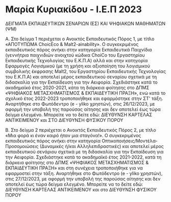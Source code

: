 # Μαρία Κυριακίδου - Ι.Ε.Π 2023
ΔΕΙΓΜΑΤΑ ΕΚΠΑΙΔΕΥΤΙΚΩΝ ΣΕΝΑΡΙΩΝ (ΕΣ) ΚΑΙ ΨΗΦΙΑΚΩΝ ΜΑΘΗΜΑΤΩΝ (ΨΜ)


Α. Στο δείγμα 1 περιέχεται ο Ανοικτός Εκπαιδευτικός Πόρος 1, με τίτλο «ΑΠΟΤΥΠΩΜΑ ChoicEco & Malt2-ainability». Ο συγκεκριμένος εκπαιδευτικός πόρος ανήκει στην κατηγορία Εκπαιδευτικά Παιχνίδια (γεννήτρια παιχνιδιών ανοιχτού κώδικα ChoiCo του Εργαστηρίου Εκπαιδευτικής Τεχνολογίας του Ε.Κ.Π.Α) αλλά και στην κατηγορία Εφαρμογές Λογισμικού (με τη χρήση και αξιοποίηση του λογισμικού συμβολικής έκφρασης Malt2, του Εργαστηρίου Εκπαιδευτικής Τεχνολογίας του Ε.Κ.Π.Α) και αποτελεί μέρος εκπαιδευτικού σεναρίου σχετικά με τη διδασκαλία για την Εκπαίδευση για την Αειφορία. Σχεδιάστηκε κατά το ακαδημαϊκό έτος 2020-2021, κάτα τη διάρκεια φοίτησης στο ΔΠΜΣ «ΨΗΦΙΑΚΟΣ ΜΕΤΑΣΧΗΜΑΤΙΣΜΟΣ & ΕΚΠΑΙΔΕΥΤΙΚΗ ΠΡΑΞΗ», ενώ κατά το σχολικό έτος 2022-2023 τροποποιήθηκε και εφαρμόστηκε στην ΣΤ' τάξη. Αναρτήθηκε στο Φωτόδεντρο (e - yliko χρηστών), στις 26/12/2023, με αφορμή την υποβολή της παρούσας αίτησης και δεν αποτελεί έως τώρα δείγμα ελεγμένο. Μπορείτε να το δείτε εδώ: ΔΙΕΥΘΥΝΣΗ ΚΑΡΤΕΛΑΣ ΑΝΤΙΚΕΙΜΕΝΟΥ [
](http://photodentro.edu.gr/ugc/r/8525/2889) και ΣΤΟ ΔΙΕΥΘΥΝΣΗ ΦΥΣΙΚΟΥ ΠΟΡΟΥ [
](http://photodentro.edu.gr/v/item/ugc/8525/2889)



Β. Στο δείγμα 2 περιέχεται ο Ανοικτός Εκπαιδευτικός Πόρος 2, με τίτλο «Μια φορά κι έναν καιρό ήταν μια σταγόνα!». Ο συγκεκριμένος εκπαιδευτικός πόρος ανήκει στην κατηγορία Οπτικοποιήσεις/Μοντέλα-Προσομοιώσεις (Δυναμικές ή/και Αλληλεπιδραστικές) και αποτελεί μέρος εκπαιδευτικού σενάριου σχετικά με τη διδασκαλία για την Εκπαίδευση για την Αειφορία. Σχεδιάστηκε κατά το ακαδημαϊκό έτος 2021-2022, κατά τη διάρκεια φοίτησης στο ΔΠΜΣ «ΨΗΦΙΑΚΟΣ ΜΕΤΑΣΧΗΜΑΤΙΣΜΟΣ & ΕΚΠΑΙΔΕΥΤΙΚΗ ΠΡΑΞΗ» και στη συνέχεια τροποποιήθηκε για να εφαρμοστεί στην τάξη. Αναρτήθηκε στο Φωτόδεντρο (e - yliko χρηστών), στις 27/12/2023, με αφορμή την υποβολή της παρούσας αίτησης και δεν αποτελεί έως τώρα δείγμα ελεγμένο. Μπορείτε να το δείτε εδώ: ΔΙΕΥΘΥΝΣΗ ΚΑΡΤΕΛΑΣ ΑΝΤΙΚΕΙΜΕΝΟΥ [
](http://photodentro.edu.gr/ugc/r/8525/2891) και στο ΔΙΕΥΘΥΝΣΗ ΦΥΣΙΚΟΥ ΠΟΡΟΥ [
](http://photodentro.edu.gr/v/item/ugc/8525/2891)
